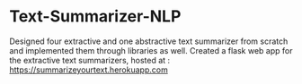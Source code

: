 # Text-Summarizer-NLP
Designed four extractive and one abstractive text summarizer from scratch and implemented them through libraries as well. Created a flask web app for the extractive text summarizers, hosted at : https://summarizeyourtext.herokuapp.com 
